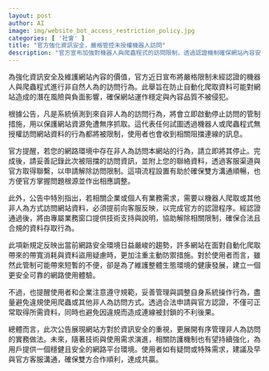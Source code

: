 ```yaml
---
layout: post
author: AI
image: img/website_bot_access_restriction_policy.jpg
categories: [ '社會' ]
title: "官方強化資訊安全，嚴格管控未授權機器人訪問"
description: "官方宣布加強對機器人與爬蟲程式的訪問限制，透過認證機制確保網站內容安全與運作穩定，並提供合法申請管道以維護使用者權益。"
---
```

為強化資訊安全及維護網站內容的價值，官方近日宣布將嚴格限制未經認證的機器人與爬蟲程式進行非自然人為的訪問行為。此舉旨在防止自動化爬取資料可能對網站造成的潛在風險與負面影響，確保網站運作穩定與內容品質不被侵犯。

根據公告，凡是系統偵測到來自非人為的訪問行為，將會立即啟動停止訪問的管制措施，用以保護網站資源免遭無序抓取。這代表任何試圖透過機器人或爬蟲程式無授權訪問網站資料的行為都將被限制，使用者也會收到相關阻擋連線的訊息。

官方提醒，若您的網路環境中存在非人為訪問本網站的行為，請立即將其停止。完成後，請妥善記錄此次被阻擋的訪問資訊，並附上您的聯絡資料，透過客服渠道與官方取得聯繫，以申請解除訪問限制。這項流程設置有助於確保雙方溝通順暢，也方便官方掌握問題根源並作出相應調整。

此外，公告中特別指出，若相關企業或個人有業務需求，需要以機器人爬取或其他非人為方式訪問網站資料，必須提前向客服反映，以完成官方的認證程序。經認證通過後，將由專屬業務窗口提供技術支持與說明，協助解除相關限制，確保合法且合規的資料存取行為。

此項新規定反映出當前網路安全環境日益嚴峻的趨勢，許多網站在面對自動化爬取帶來的帶寬消耗與資料盜用疑慮時，更加注重主動防禦措施。對於使用者而言，雖然此管制可能帶來短暫的不便，卻是為了維護整體生態環境的健康發展，建立一個更安全可靠的網路使用體驗。

不過，也提醒使用者和企業注意遵守規範，妥善管理與調整自身系統操作行為，盡量避免違規使用爬蟲或其他非人為訪問方式。透過合法申請與官方認證，不僅可正常取得所需資料，同時也避免因違規而造成連線被封鎖的不利後果。

總體而言，此次公告展現網站方對於資訊安全的重視，更展開有序管理非人為訪問的實務做法。未來，隨著技術與使用需求演進，相關防護機制也有望持續強化，為用戶提供一個穩健且安全的網路平台環境。使用者如有疑問或特殊需求，建議及早與官方客服溝通，確保雙方合作順利，達成共贏。
